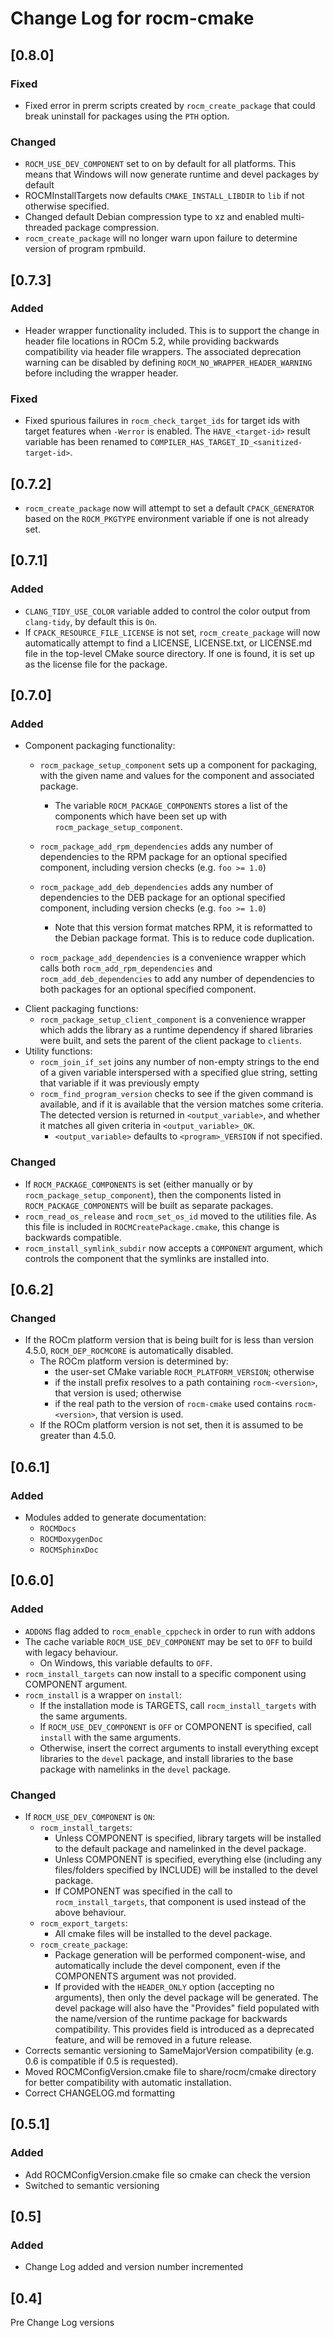 # Change Log for rocm-cmake

## [0.8.0]
### Fixed
- Fixed error in prerm scripts created by `rocm_create_package` that could break uninstall for packages using the `PTH` option.
### Changed
- `ROCM_USE_DEV_COMPONENT` set to on by default for all platforms. This means that Windows will now generate runtime and devel packages by default
- ROCMInstallTargets now defaults `CMAKE_INSTALL_LIBDIR` to `lib` if not otherwise specified.
- Changed default Debian compression type to xz and enabled multi-threaded package compression.
- `rocm_create_package` will no longer warn upon failure to determine version of program rpmbuild.

## [0.7.3]
### Added
- Header wrapper functionality included. This is to support the change in header file locations in ROCm 5.2, while providing backwards compatibility via header file wrappers.
  The associated deprecation warning can be disabled by defining `ROCM_NO_WRAPPER_HEADER_WARNING` before including the wrapper header.
### Fixed
- Fixed spurious failures in `rocm_check_target_ids` for target ids with target features when `-Werror` is enabled.
  The `HAVE_<target-id>` result variable has been renamed to `COMPILER_HAS_TARGET_ID_<sanitized-target-id>`.

## [0.7.2]
- `rocm_create_package` now will attempt to set a default `CPACK_GENERATOR` based on the `ROCM_PKGTYPE` environment variable if one is not already set.

## [0.7.1]
### Added
- `CLANG_TIDY_USE_COLOR` variable added to control the color output from `clang-tidy`, by default this is `On`.
- If `CPACK_RESOURCE_FILE_LICENSE` is not set, `rocm_create_package` will now automatically attempt to find a LICENSE, LICENSE.txt, or LICENSE.md file in the top-level CMake source directory. If one is found, it is set up as the license file for the package.

## [0.7.0]
### Added
- Component packaging functionality:
    - `rocm_package_setup_component` sets up a component for packaging, with the given name and values for the component and associated package.

        - The variable `ROCM_PACKAGE_COMPONENTS` stores a list of the components which have been set up with `rocm_package_setup_component`.
    - `rocm_package_add_rpm_dependencies` adds any number of dependencies to the RPM package for an optional specified component, including version checks (e.g. `foo >= 1.0`)
    - `rocm_package_add_deb_dependencies` adds any number of dependencies to the DEB package for an optional specified component, including version checks (e.g. `foo >= 1.0`)
        - Note that this version format matches RPM, it is reformatted to the Debian package format. This is to reduce code duplication.
    - `rocm_package_add_dependencies` is a convenience wrapper which calls both `rocm_add_rpm_dependencies` and `rocm_add_deb_dependencies` to add any number of dependencies to both packages for an optional specified component.
- Client packaging functions:
    - `rocm_package_setup_client_component` is a convenience wrapper which adds the library as a runtime dependency if shared libraries were built, and sets the parent of the client package to `clients`.
- Utility functions:
    - `rocm_join_if_set` joins any number of non-empty strings to the end of a given variable interspersed with a specified glue string, setting that variable if it was previously empty
    - `rocm_find_program_version` checks to see if the given command is available, and if it is available that the version matches some criteria. The detected version is returned in `<output_variable>`, and whether it matches all given criteria in `<output_variable>_OK`.
        - `<output_variable>` defaults to `<program>_VERSION` if not specified.
### Changed
- If `ROCM_PACKAGE_COMPONENTS` is set (either manually or by `rocm_package_setup_component`), then the components listed in `ROCM_PACKAGE_COMPONENTS` will be built as separate packages.
- `rocm_read_os_release` and `rocm_set_os_id` moved to the utilities file. As this file is included in `ROCMCreatePackage.cmake`, this change is backwards compatible.
- `rocm_install_symlink_subdir` now accepts a `COMPONENT` argument, which controls the component that the symlinks are installed into.

## [0.6.2]
### Changed
- If the ROCm platform version that is being built for is less than version 4.5.0, `ROCM_DEP_ROCMCORE` is automatically disabled.
  - The ROCm platform version is determined by:
    - the user-set CMake variable `ROCM_PLATFORM_VERSION`; otherwise
    - if the install prefix resolves to a path containing `rocm-<version>`, that version is used; otherwise
    - if the real path to the version of `rocm-cmake` used contains `rocm-<version>`, that version is used.
  - If the ROCm platform version is not set, then it is assumed to be greater than 4.5.0.

## [0.6.1]
### Added
- Modules added to generate documentation:
    - `ROCMDocs`
    - `ROCMDoxygenDoc`
    - `ROCMSphinxDoc`
## [0.6.0]
### Added
- `ADDONS` flag added to `rocm_enable_cppcheck` in order to run with addons
- The cache variable `ROCM_USE_DEV_COMPONENT` may be set to `OFF` to build with legacy behaviour.
    - On Windows, this variable defaults to `OFF`.
- `rocm_install_targets` can now install to a specific component using COMPONENT argument.
- `rocm_install` is a wrapper on `install`:
    - If the installation mode is TARGETS, call `rocm_install_targets` with the same arguments.
    - If `ROCM_USE_DEV_COMPONENT` is `OFF` or COMPONENT is specified, call `install` with the same arguments.
    - Otherwise, insert the correct arguments to install everything except libraries to the `devel` package, and install libraries to the base package with namelinks in the `devel` package.
### Changed
- If `ROCM_USE_DEV_COMPONENT` is `ON`:
    - `rocm_install_targets`:
        - Unless COMPONENT is specified, library targets will be installed to the default package and namelinked in the devel package.
        - Unless COMPONENT is specified, everything else (including any files/folders specified by INCLUDE) will be installed to the devel package.
        - If COMPONENT was specified in the call to `rocm_install_targets`, that component is used instead of the above behaviour.
    - `rocm_export_targets`:
        - All cmake files will be installed to the devel package.
    - `rocm_create_package`:
        - Package generation will be performed component-wise, and automatically include the devel component, even if the COMPONENTS argument was not provided.
        - If provided with the `HEADER_ONLY` option (accepting no arguments), then only the devel package will be generated. The devel package will also have the "Provides" field populated with the name/version of the runtime package for backwards compatibility. This provides field is introduced as a deprecated feature, and will be removed in a future release.
- Corrects semantic versioning to SameMajorVersion compatibility (e.g. 0.6 is compatible if 0.5 is requested).
- Moved ROCMConfigVersion.cmake file to share/rocm/cmake directory for better compatibility with automatic installation.
- Correct CHANGELOG.md formatting

## [0.5.1]
### Added
- Add ROCMConfigVersion.cmake file so cmake can check the version
- Switched to semantic versioning

## [0.5]
### Added
- Change Log added and version number incremented

## [0.4]
Pre Change Log versions

